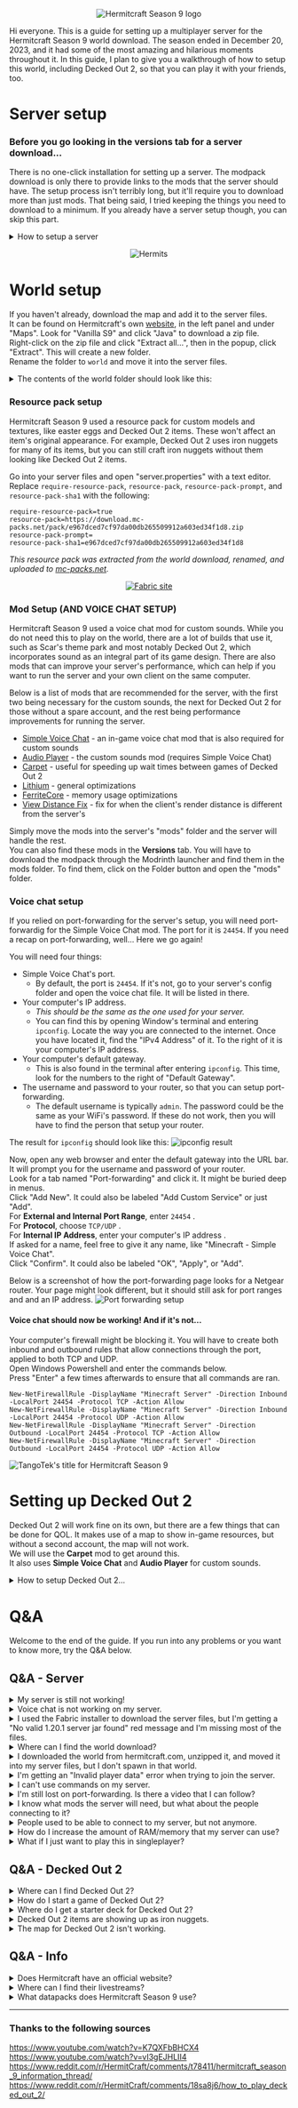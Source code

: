 <center>
  
  ![Hermitcraft Season 9 logo](https://cdn.modrinth.com/data/fl6n6cRF/images/df80e95dee932c928e6b2e7c9c6a9ebfd0f9cab4.png)
  
</center>

Hi everyone. This is a guide for setting up a multiplayer server for the Hermitcraft Season 9 world download. The season ended in December 20, 2023, and it had some of the most amazing and hilarious moments throughout it. In this guide, I plan to give you a walkthrough of how to setup this world, including Decked Out 2, so that you can play it with your friends, too.

# Server setup
### **Before you go looking in the versions tab for a server download...**
There is no one-click installation for setting up a server. The modpack download is only there to provide links to the mods that the server should have. The setup process isn't terribly long, but it'll require you to download more than just mods. That being said, I tried keeping the things you need to download to a minimum. If you already have a server setup though, you can skip this part.


<details>
  <summary>How to setup a server</summary>
  
  The first thing you need to install is Java JDK, if it wasn't already. Minecraft itself comes packaged with its own version of Java, but the server does not. If you have it installed already, then you can continue to the next section to download the server files.\
  If not, head on over to [this](https://www.oracle.com/java/technologies/downloads/ "Download page for Java JDK") page to download the Java installer. Scroll down to the latest JDK version, click on the link for the installer to download it, open it and follow the steps presented.
  
  ### Download the server files
  First, you will need to download the files that will make up your server.
  
  Download the Fabric installer [here](https://fabricmc.net/use/installer/ "Download page for the Fabric installer"). This will provide you with the files needed for running a server.\
  Once it finishes downloading, open it and select the "Server" tab.\
  For the Minecraft Version, choose "1.20.1".\
  For the install location, choose the place you would like to install it. I recommend creating a folder in Documents for it, which would look something like 
  ```C:\Users\[USERNAME]\Documents\Fabric 1.20.1 server"```.\
  Click "Install", which will then open a popup window.\
  In the popup window, click "Download server jar". Once the text to the left of it turns green, click "Generate". Then click "Done". You can close out of the installer now.
  
  Your server files should look like this:
  > ![Server files after using the Fabric installer](https://cdn.modrinth.com/data/fl6n6cRF/images/42d6deca11b422e0c72f957c07c7e8463d7882b4.png)
  
  ### Setting up the server
  Now that the server files have been created, we can start setting up the server.
  
  Open the folder that you just created.\
  Right-click on "start.bat" and click "Edit". Increase <code>-Xmx2G</code> to <code>-Xmx4G</code>, save with *ctrl+s*, and close the window.\
  Once this is done, start the server by opening "start.bat". This will open a new window. If the server runs into an error, it probably means that Java is not installed. The steps for installing it can be found above.\
  Note that it will say "Failed to load eula.txt". The console should end with this:
  ![A successful first run of "start.bat" with the EULA warning](https://cdn.modrinth.com/data/fl6n6cRF/images/47cea7be8da16caf1d4838f9ba6a69e7c1d6f023.png)\
  Once this happens, close out of the window.\
  There will now be a "eula.txt" file. Open it and change <code>eula=false</code> to <code>eula=true</code>, then save and close.\

  Your server files should now look like this:
  > ![Server files after running start.bat](https://cdn.modrinth.com/data/fl6n6cRF/images/20d158e020012b0c2c17a5013fb1b92d7a796d2a.png)
  
  ### World download
  The world download can be found on Hermitcraft's own [website](https://hermitcraft.com/ "hermitcraft.com"), in the left panel and under "Maps". Look for "Vanilla S9" and click "Java" to download a zip file.\
  Right-click on the zip file and click "Extract all...", then in the popup, click "Extract". This will create a new folder.\
  Rename the folder to <code>world</code> and move it into the server files.

  The contents of the world folder should look like this:
  > ![Contents of the unzipped Hermitcraft world folder](https://cdn.modrinth.com/data/fl6n6cRF/images/f6bafe91bb43bcf1b30b2ad4027a38e17bfa00bc.png)
  
  #### You just created a server!
  You can now use the "start.bat" file to start the server! You can test it by opening Minecraft 1.20.1 and connecting to "127.0.0.1". This represents localhost. When a computer pings it, it is communicating with itself.\
  To save the server, use <code>save-all</code>.\
  To stop the server, use <code>stop</code>.
  
  *However*, this does not mean that others can connect to it. That still requires a bit of work.\
  If you need a break, now is the time. This is the first checkpoint of the setup process. Feel free to take a break and come back later. This guide will still be here.
  
  ## Connecting others to your server
  There are two ways to let others connect to your server. The first is by giving them your computer's local IP address, and it requires them to be on the same network as you. The second is through a method called port-forwarding, which allows them to connect from outside your network.
  
  ### Connecting when on the same network
  If they are on the same network as you, such as by WiFi or ethernet, they can join by connecting to your computer's IP address. This is different from localhost.
  
  To find you computer's IP address, open Window's terminal and enter <code>ipconfig</code>. Locate the way you are connected to the internet and find the "IPv4 Address" of it. To the right of it is your computer's IP address.\
  Give them this address and they will be able to connect to your server. Remember that they have to be on the same network as you for this to work.
  
  ### Port-forwarding
  The more common solution is through port-forwarding. When setup, it will forward any request through a specific port to your computer. In this case, the port will represent Minecraft.
  
  There are four things you will need ready:
  - Minecraft's port, which is <code>25565</code>.
  - Your computer's IP address.
    - You can find this by opening Window's terminal and entering <code>ipconfig</code>. Locate the way you are connected to the internet. Once you have located it, find the "IPv4 Address" of it. To the right of it is your computer's IP address.
  - Your computer's default gateway.
    - This is also found in the terminal after entering <code>ipconfig</code>. This time, look for the numbers to the right of "Default Gateway".
  - The username and password to your router, so that you can setup port-forwarding.
    - The default username is typically <code>admin</code>. The password could be the same as your WiFi's password. If these do not work, then you will have to find the person that setup your router.
  
  The result for <code>ipconfig</code> should look like this:
  ![ipconfig result](https://cdn.modrinth.com/data/fl6n6cRF/images/c7c30810226b0f618945beaaf62f9ddf51719de5.png)
  
  The first step is to login to your router's setup page in a web browser.\
  Open any web browser and enter the default gateway into the URL bar. It will prompt you for the username and password of your router.\
  Once entered, look for a tab named "Port-forwarding" and click it. It might be buried deep in menus.\
  Click "Add New". It could also be labeled "Add Custom Service" or just "Add".\
  For **External and Internal Port Range**, enter <code>25565</code> .\
  For **Protocol**, choose <code>TCP/UDP</code> .\
  For **Internal IP Address**, enter your computer's IP address .\
  If asked for a name, feel free to give it any name, like "Minecraft Server".\
  Click "Confirm". It could also be labeled "OK", "Done", or "Add".

  Below is a screenshot of how the port-forwarding page looks for a Netgear router. Your page might look different, but it should still ask for port ranges and and an IP address.
  ![Port forwarding setup](https://cdn.modrinth.com/data/fl6n6cRF/images/1d858b4e7d836b5ad6c686654ded46bece7feee3.png)
  
  #### Congratulations! You have just setup a port-forwarding rule.
  Now anyone that tries connecting to your router through Minecraft will be sent to your server. All you need to do now is give them the address to your router.
  
  > **WARNING**\
  > This is the last step of the process, but is also a bit risky. This address is personal information that can be used maliciously.\
  > **Be careful when sharing it.**
  
  <details>
    <summary>Your IP address...</summary>
    You can find your router's IP address by Google searching "my ip address". Google should list it on its page, so you won't have to click on any links to find it.
    </details>

</details>

<center>
  
  ![Hermits](https://hermitcraft.com/content/img/hermitcraftbanner1.png)
  
</center>

# World setup
If you haven't already, download the map and add it to the server files.\
It can be found on Hermitcraft's own [website](https://hermitcraft.com/ "hermitcraft.com"), in the left panel and under "Maps". Look for "Vanilla S9" and click "Java" to download a zip file.\
Right-click on the zip file and click "Extract all...", then in the popup, click "Extract". This will create a new folder.\
Rename the folder to <code>world</code> and move it into the server files.

<details>
  <summary>The contents of the world folder should look like this:</summary>
  
  ![Contents of the unzipped Hermitcraft world folder](https://cdn.modrinth.com/data/fl6n6cRF/images/f6bafe91bb43bcf1b30b2ad4027a38e17bfa00bc.png)

</details>

### Resource pack setup
Hermitcraft Season 9 used a resource pack for custom models and textures, like easter eggs and Decked Out 2 items. These won't affect an item's original appearance. For example, Decked Out 2 uses iron nuggets for many of its items, but you can still craft iron nuggets without them looking like Decked Out 2 items.

Go into your server files and open "server.properties" with a text editor.
Replace <code>require-resource-pack</code>, <code>resource-pack</code>, <code>resource-pack-prompt</code>, and <code>resource-pack-sha1</code> with the following:
```
require-resource-pack=true
resource-pack=https://download.mc-packs.net/pack/e967dced7cf97da00db265509912a603ed34f1d8.zip
resource-pack-prompt=
resource-pack-sha1=e967dced7cf97da00db265509912a603ed34f1d8

```
*This resource pack was extracted from the world download, renamed, and uploaded to [mc-packs.net](https://mc-packs.net/download/e967dced7cf97da00db265509912a603ed34f1d8 "link to the resource pack download").*

<center>
  
  [![Fabric site](https://fabricmc.net/assets/logo.png)](https://fabricmc.net/)
  
</center>

### Mod Setup (AND VOICE CHAT SETUP)
Hermitcraft Season 9 used a voice chat mod for custom sounds. While you do not need this to play on the world, there are a lot of builds that use it, such as Scar's theme park and most notably Decked Out 2, which incorporates sound as an integral part of its game design. There are also mods that can improve your server's performance, which can help if you want to run the server and your own client on the same computer.

Below is a list of mods that are recommended for the server, with the first two being necessary for the custom sounds, the next for Decked Out 2 for those without a spare account, and the rest being performance improvements for running the server.
- [Simple Voice Chat](https://modrinth.com/plugin/simple-voice-chat/version/fabric-1.20.1-2.4.25) - an in-game voice chat mod that is also required for custom sounds
- [Audio Player](https://modrinth.com/mod/audioplayer/version/fabric-1.20.1-1.7.1) - the custom sounds mod (requires Simple Voice Chat)
- [Carpet](https://modrinth.com/mod/carpet/version/1.4.112) - useful for speeding up wait times between games of Decked Out 2
- [Lithium](https://modrinth.com/mod/lithium/version/mc1.20.1-0.11.2) - general optimizations
- [FerriteCore](https://modrinth.com/mod/ferrite-core/version/6.0.0-fabric) - memory usage optimizations
- [View Distance Fix](https://modrinth.com/mod/view-distance-fix/version/fabric-1.20.1-1.0.0) - fix for when the client's render distance is different from the server's

Simply move the mods into the server's "mods" folder and the server will handle the rest.\
You can also find these mods in the **Versions** tab. You will have to download the modpack through the Modrinth launcher and find them in the mods folder. To find them, click on the Folder button and open the "mods" folder.

### Voice chat setup
If you relied on port-forwarding for the server's setup, you will need port-forwardig for the Simple Voice Chat mod. The port for it is <code>24454</code>. If you need a recap on port-forwarding, well... Here we go again!

You will need four things:
- Simple Voice Chat's port.
  - By default, the port is <code>24454</code>. If it's not, go to your server's config folder and open the voice chat file. It will be listed in there.
- Your computer's IP address.
  - *This should be the same as the one used for your server.*
  - You can find this by opening Window's terminal and entering <code>ipconfig</code>. Locate the way you are connected to the internet. Once you have located it, find the "IPv4 Address" of it. To the right of it is your computer's IP address.
- Your computer's default gateway.
  - This is also found in the terminal after entering <code>ipconfig</code>. This time, look for the numbers to the right of "Default Gateway".
- The username and password to your router, so that you can setup port-forwarding. 
  - The default username is typically <code>admin</code>. The password could be the same as your WiFi's password. If these do not work, then you will have to find the person that setup your router.

The result for <code>ipconfig</code> should look like this:
![ipconfig result](https://cdn.modrinth.com/data/fl6n6cRF/images/c7c30810226b0f618945beaaf62f9ddf51719de5.png)

Now, open any web browser and enter the default gateway into the URL bar. It will prompt you for the username and password of your router.\
Look for a tab named "Port-forwarding" and click it. It might be buried deep in menus.\
Click "Add New". It could also be labeled "Add Custom Service" or just "Add".\
For **External and Internal Port Range**, enter <code>24454</code> .\
For **Protocol**, choose <code>TCP/UDP</code> .\
For **Internal IP Address**, enter your computer's IP address .\
If asked for a name, feel free to give it any name, like "Minecraft - Simple Voice Chat".\
Click "Confirm". It could also be labeled "OK", "Apply", or "Add".

Below is a screenshot of how the port-forwarding page looks for a Netgear router. Your page might look different, but it should still ask for port ranges and and an IP address.
![Port forwarding setup](https://cdn.modrinth.com/data/fl6n6cRF/images/6726abd5ef89d6e7e4685354dd75c82a43dc6740.png)

#### Voice chat should now be working! And if it's not...

Your computer's firewall might be blocking it. You will have to create both inbound and outbound rules that allow connections through the port, applied to both TCP and UDP.\
Open Windows Powershell and enter the commands below.\
Press "Enter" a few times afterwards to ensure that all commands are ran.
```
New-NetFirewallRule -DisplayName "Minecraft Server" -Direction Inbound -LocalPort 24454 -Protocol TCP -Action Allow
New-NetFirewallRule -DisplayName "Minecraft Server" -Direction Inbound -LocalPort 24454 -Protocol UDP -Action Allow
New-NetFirewallRule -DisplayName "Minecraft Server" -Direction Outbound -LocalPort 24454 -Protocol TCP -Action Allow
New-NetFirewallRule -DisplayName "Minecraft Server" -Direction Outbound -LocalPort 24454 -Protocol UDP -Action Allow

```

![TangoTek's title for Hermitcraft Season 9](https://cdn.modrinth.com/data/fl6n6cRF/images/2986fed3d228cff24f666f959f75619d5827dae9.png)

# Setting up Decked Out 2
Decked Out 2 will work fine on its own, but there are a few things that can be done for QOL. It makes use of a map to show in-game resources, but without a second account, the map will not work.\
We will use the **Carpet** mod to get around this.\
It also uses **Simple Voice Chat** and **Audio Player** for custom sounds.

<details>
  <summary>How to setup Decked Out 2...</summary>
  
  If you haven't already, download the [Simple Voice Chat](https://modrinth.com/plugin/simple-voice-chat/version/fabric-1.20.1-2.4.25), [Audio Player](https://modrinth.com/mod/audioplayer/version/fabric-1.20.1-1.7.1), and [Carpet](https://modrinth.com/mod/carpet/version/1.4.112) mods and move them into your server's "mods" folder.
  
  Use 
  ```/player TangoCam spawn at -485 62 1739 facing 0 0 in minecraft:overworld in spectator``` 
  in the chat. This will allow the map to update as the game progresses.\
  Grab a starter deck by doing the following:\
  Use: <code>/tp @s -483 113 1964 -90 16</code>\
  Use: <code>/gamemode creative</code>\
  Then, **crouch** and **middle-click** on the shulker box in front of you. This shulker box is your deck.
  Change your gamemode to survival with: <code>/gamemode survival</code>
  
  Originally, there was a 5-minute wait time between games of Decked Out 2. This was to allow items in the dungeon to despawn. However, with the Carpet mod, you can use <code>/tick warp 6000</code> after each game to bypass this.
  
  Decked Out 2 should work as it was intended now. For an introduction to the game, take a look at [How to Play Decked Out 2!](https://www.youtube.com/watch?v=aoVVCwx6k1w "By the creator of Decked Out 2").
  
  To start your first game of Decked Out 2, hold on to your deck and use <code>/tp @s -524 110 1997 180 -20</code>.\
  Walk up the stairs and take a left. There will be two barrels on the ground.\
  Take a **Frozen Shard** from the first barrel and place it into the second barrel.\
  The door in front of you will open for you to walk in. Follow the instructions inside to start your first game of Decked Out 2.
  
  <iframe width="560" height="315" src="https://www.youtube-nocookie.com/embed/aoVVCwx6k1w" title="YouTube video player" frameborder="1" allow="accelerometer; autoplay; clipboard-write; encrypted-media; gyroscope; picture-in-picture; web-share" allowfullscreen></iframe>
  <br></br>
  
</details>

# Q&A
Welcome to the end of the guide. If you run into any problems or you want to know more, try the Q&A below.

## Q&A - Server
<details>
  <summary>My server is still not working!</summary>
  
  If you followed the steps above and did port-forwarding, then it may be that your computer's firewall is blocking their connection. A firewall is a security measure that monitors and controls traffic that enters and leaves your computer. For some, this firewall might block connections to your server. You will have to create both inbound and outbound rules that allow connections through the port, applied to both TCP and UDP.
  
  Simply open Windows Powershell and enter the commands below.\
  Press "Enter" a few times afterwards to ensure that all commands are ran.
  ```
  New-NetFirewallRule -DisplayName "Minecraft Server" -Direction Inbound -LocalPort 25565 -Protocol TCP -Action Allow
  New-NetFirewallRule -DisplayName "Minecraft Server" -Direction Inbound -LocalPort 25565 -Protocol UDP -Action Allow
  New-NetFirewallRule -DisplayName "Minecraft Server" -Direction Outbound -LocalPort 25565 -Protocol TCP -Action Allow
  New-NetFirewallRule -DisplayName "Minecraft Server" -Direction Outbound -LocalPort 25565 -Protocol UDP -Action Allow
  
  ```
  
</details>
<details>
  <summary>Voice chat is not working on my server.</summary>
  
  If you relied on port-forwarding for the server's setup, you will need port-forwarding for the mod.
  
  You will need four things:
  - Simple Voice Chat's port.
    - By default, the port is <code>24454</code>. If it's not, go to your server's config folder and open the voice chat file. It will be listed in there.
  - Your computer's IP address.
    - You can find this by opening Window's terminal and entering <code>ipconfig</code>. Locate the way you are connected to the internet. Once you have located it, find the "IPv4 Address" of it. To the right of it is your computer's IP address.
  - Your computer's default gateway.
    - This is also found in the terminal after entering <code>ipconfig</code>. This time, look for the numbers to the right of "Default Gateway".
  - The username and password to your router, so that you can setup port-forwarding. 
    - The default username is typically <code>admin</code>. The password could be the same as your WiFi's password. If these do not work, then you will have to find the person that setup your router.
  
  The result for <code>ipconfig</code> should look like this:
  ![ipconfig result](https://cdn.modrinth.com/data/fl6n6cRF/images/c7c30810226b0f618945beaaf62f9ddf51719de5.png)
  
  Now, open any web browser and enter the default gateway into the URL bar. It will prompt you for the username and password of your router.\
  Look for a tab named "Port-forwarding" and click it. It might be buried deep in menus.\
  Click "Add New". It could also be labeled "Add Custom Service" or just "Add".\
  For **External and Internal Port Range**, enter <code>24454</code> .\
  For **Protocol**, choose <code>TCP/UDP</code> .\
  For **Internal IP Address**, enter your computer's IP address .\
  If asked for a name, feel free to give it any name, like "Minecraft - Simple Voice Chat".\
  Click "Confirm". It could also be labeled "OK", "Apply", or "Add".\
  
  Below is a screenshot of how the port-forwarding page looks for a Netgear router. Your page might look different, but it should still ask for port ranges and and an IP address.
  ![Port forwarding setup](https://cdn.modrinth.com/data/fl6n6cRF/images/6726abd5ef89d6e7e4685354dd75c82a43dc6740.png)

  #### Voice chat should now be working! And if it's not...
    
  Your computer's firewall might be blocking it. You will have to create both inbound and outbound rules that allow connections through the port, applied to both TCP and UDP.\
  Open Windows Powershell and enter the commands below.\
  Press "Enter" a few times afterwards to ensure that all commands are ran.
  ```
  New-NetFirewallRule -DisplayName "Minecraft Server" -Direction Inbound -LocalPort 24454 -Protocol TCP -Action Allow
  New-NetFirewallRule -DisplayName "Minecraft Server" -Direction Inbound -LocalPort 24454 -Protocol UDP -Action Allow
  New-NetFirewallRule -DisplayName "Minecraft Server" -Direction Outbound -LocalPort 24454 -Protocol TCP -Action Allow
  New-NetFirewallRule -DisplayName "Minecraft Server" -Direction Outbound -LocalPort 24454 -Protocol UDP -Action Allow
  
  ```
  
</details>
<details>
  <summary>I used the Fabric installer to download the server files, but I'm getting a "No valid 1.20.1 server jar found" red message and I'm missing most of the files.</summary>
  
  After the popup window appears, be sure to click "Download server jar", as well as "Generate".
  
</details>
<details>
  <summary>Where can I find the world download?</summary>
  
  The world download can be found on Hermitcraft's own [website](https://hermitcraft.com/ "hermitcraft.com"), in the left panel and under "Maps". Look for "Vanilla S9" and click "Java" to download a zip file.
  
  Right-click on the zip file and click "Extract all...", then in the popup, click "Extract". This will create a new folder.\
  Rename the folder to <code>world</code> and move it into the server files.

  The contents of the world folder should look like this:
  ![Contents of the unzipped Hermitcraft world folder](https://cdn.modrinth.com/data/fl6n6cRF/images/f6bafe91bb43bcf1b30b2ad4027a38e17bfa00bc.png)
  
</details>
<details>
  <summary>I downloaded the world from hermitcraft.com, unzipped it, and moved it into my server files, but I don't spawn in that world.</summary>
  
  The world folder's name must be the same as the one listed next to <code>level-name=</code> in the "server.properties" file for it to be loaded.

  You can either change the world folder's name, or change the name next to <code>level-name=</code>, to match the other.
  
</details>
<details>
  <summary>I'm getting an "Invalid player data" error when trying to join the server.</summary>
  
  This may be because of the server resource pack was setup. When copying and pasting the four lines from the Resource Pack Setup section into the "server.properties" file, make sure that the last line,\
  ```resource-pack-sha1=e967dced7cf97da00db265509912a603ed34f1d8```\
  does not look like this:\
  ```resource-pack-sha1=e967dced7cf97da00db265509912a603ed34f1d8server-ip=```
  
  When replacing that line, it could have been missing a line-break, resulting in the two lines being combined into one.
  
</details>
<details>
  <summary>I can't use commands on my server.</summary>
  
  Only players with the operator status can use commands on a server. To grant a player the operator status, you will need to use the server's terminal. This is the window opens when starting the server.
  
  Navigate to the server's terminal.\
  Enter <code>op player_name</code>, where *player_name* is the name of the player you wish to give the operator status to.
  
</details>
<details>
  <summary>I'm still lost on port-forwarding. Is there a video that I can follow?</summary>
  
  I found [this](https://www.youtube.com/watch?v=X75GbRaGzu8 "Youtube | Port forward your Minecraft server") video to be quite helpful. It's well-made and does a good job at showing each step.
  
</details>
<details>
  <summary>I know what mods the server will need, but what about the people connecting to it?</summary>
  
  People connecting to the server will only need the [Simple Voice Chat](https://modrinth.com/plugin/simple-voice-chat/version/fabric-1.20.1-2.4.25) mod. They do not need Carpet and Audio Player.
  
</details>
<details>
  <summary>People used to be able to connect to my server, but not anymore.</summary>
  
  It could be that the IP address of your server's computer has changed.\
  To fix this, simply replace the IP address that you used for port-forwarding with the new IP address. Open Window's terminal and entering <code>ipconfig</code>. Locate the way you are connected to the internet. Once you have located it, find the "IPv4 Address" of it. To the right of it is your computer's IP address.\
  If the IP address was originally from an ethernet connection, but is being now connected via WiFi, be sure to look under "WiFi" or "Wireless LAN adapter" instead.
  
</details>
<details>
  <summary>How do I increase the amount of RAM/memory that my server can use?</summary>
  
  Right-click "start.bat" and replace the number in <code>-Xmx2G</code> with the amount of memory you wish to allow. This number is in Gigabytes (GB).
  
  Note that you can only give as much as your computer has **available**. You can see how much availabe RAM your computer has by opening Task Manager, clicking "Performance" in the left panel, and then by clicking "Memory". There will be a section named "Available". This number can increase and decrease depending on how you use your computer.
  
</details>
<details>
  <summary>What if I just want to play this in singleplayer?</summary>
  
  If you want to explore this world in singleplayer, then the process is just like any other map. No need to create a server.
  
  Go to [hermitcraft.com](https://hermitcraft.com/ "HermitCraft") to download the map. The download link can be found in the left panel and under "Maps". Look for "Vanilla S9" and click "Java" to download a zip file.\
  Right-click on the zip file and click "Extract all...", then in the popup, click "Extract". This will create a new folder.\
  Simply move this folder into your Minecraft's "saves" folder. The world's ready to play!
  
  I also recommend downloading the [Simple Voice Chat](https://modrinth.com/plugin/simple-voice-chat/version/fabric-1.20.1-2.4.25) mod and the [AudioPlayer](https://modrinth.com/mod/audioplayer/version/fabric-1.20.1-1.7.1) mod. While they aren't required, there are a lot of builds that use it, such as Scar's theme park and most notably Decked Out 2, which incorporates sound as an integral part of its game design.
  
  <details>
    <summary>Where do I find my Minecraft's files?</summary>
    You can find Minecraft's files at <code>C:\Users\Default\AppData\Roaming\.minecraft</code>.
    If you're using a 3rd-party launcher to play Minecraft, it may be elsewhere. These typically have an "Open Folder" button that you can use instead.
  </details>
  
</details>

## Q&A - Decked Out 2
<details>
  <summary>Where can I find Decked Out 2?</summary>
  
  Decked Out 2 is found within the Deep Frost Citadel, built by Tango Tek, and located East of the Shopping District.\
  From the world spawn inside the Shopping District, face South towards the giant statue of King Ren and find your way to him. Then continue South along the stone bridges, past the amethyst-topped shops, past the massive white factory, through the fenced horse pasture, and into the Scarland theme park, landmarked by a massive castle. Turn left towards the East and walk through the theme park, under the floating-boulder bridge, and into the birch forest. Continue through the birch forest and into the taiga biome, and you will find yourself standing at the base of the the Deep Frost Citadel. The entrance will be towards the right, in front of a massive nether portal.
  
  You can also use: <code>/tp @s -524 103 2164 180 -16</code>
  
</details>
<details>
  <summary>How do I start a game of Decked Out 2?</summary>
  
  To start your first game of Decked Out 2, hold on to your deck and use <code>/tp @s -524 110 1997 180 -20</code>.\
  Walk up the stairs and take a left. There will be two barrels on the ground.\
  Take a **Frozen Shard** from the first barrel and place it into the second barrel.\
  The door in front of you will open for you to walk in. Follow the instructions inside to start your first game of Decked Out 2.
  
</details>
<details>
  <summary>Where do I get a starter deck for Decked Out 2?</summary>
  
  Use: <code>/tp @s -483 113 1964 -90 16</code>\
  Use: <code>/gamemode creative</code>\
  Then, **crouch** and **middle-click** on the shulker box in front of you. This shulker box is your deck.
  
  Remember to use <code>/gamemode survival</code> before playing Decked Out.
  
</details>
<details>
  <summary>Decked Out 2 items are showing up as iron nuggets.</summary>
  
  This is because Decked Out 2 uses a resource pack for its items. These won't affect an item's original appearance. You can still craft iron nuggets without them looking like Decked Out 2 items.
  
  To get the resource pack for just yourself, go to this [link](https://mc-packs.net/download/e967dced7cf97da00db265509912a603ed34f1d8 "link to the resource pack download") to download the resource pack and move it into Minecraft's "resourcepacks" folder.
  
  If you want to add the resource pack to the server, go into your server files and open "server.properties" with a text editor.
  Replace <code>require-resource-pack</code>, <code>resource-pack</code>, <code>resource-pack-prompt</code>, and <code>resource-pack-sha1</code> with the following:
  ```
  require-resource-pack=true
  resource-pack=https://download.mc-packs.net/pack/e967dced7cf97da00db265509912a603ed34f1d8.zip
  resource-pack-prompt=
  resource-pack-sha1=e967dced7cf97da00db265509912a603ed34f1d8
  
  ```
  *This resource pack was extracted from the world download, renamed, and uploaded to [mc-packs.net](https://mc-packs.net/download/e967dced7cf97da00db265509912a603ed34f1d8 "link to the resource pack download").*
  
</details>
<details>
  <summary>The map for Decked Out 2 isn't working.</summary>
  
  This is because the map does not update unless the map's chunk is loaded. During the season, the chunk was kept loaded by using a second "camera" account. Since not everyone has a second account, we can use the [Carpet](https://modrinth.com/mod/carpet/version/1.4.112) mod to add a fake player.

  Use 
  ```/player TangoCam spawn at -485 62 1739 facing 0 0 in minecraft:overworld in spectator``` 
  in the chat to spawn a fake player over the map's chunk. This will keep the map updated.
  
</details>

## Q&A - Info
<details>
  <summary>Does Hermitcraft have an official website?</summary>
  
  Yes! You can find it at [hermitcraft.com](https://hermitcraft.com/ "https://hermitcraft.com/"). The site has a list of their members, socials, and previous world downlaods, and is always updated with their latest videos.
  
</details>
<details>
  <summary>Where can I find their livestreams?</summary>
  
  You can find their livestreams at [twitch.tv/team/hermitcraft](https://www.twitch.tv/team/hermitcraft "https://www.twitch.tv/team/hermitcraft"). This page contains a link to all of the Hermits' Twitch streams.
  
</details>
<details>
  <summary>What datapacks does Hermitcraft Season 9 use?</summary>
  
  You can find a list of most of the datapacks on this [Reddit post](https://www.reddit.com/r/HermitCraft/comments/t78411/hermitcraft_season_9_information_thread/?rdt=56011 "https://www.reddit.com/r/HermitCraft/comments/t78411/hermitcraft_season_9_information_thread/?rdt=56011").\
  You can obtain most of these datapacks via [Vanilla Tweaks](https://vanillatweaks.net/picker/datapacks/ "https://vanillatweaks.net/picker/datapacks/").\
  If you downloaded the Hermitcraft 9 world, you can also find them in the "datapacks" folder.
  
</details>

---

### Thanks to the following sources
https://www.youtube.com/watch?v=K7QXFbBHCX4 \
https://www.youtube.com/watch?v=vI3gEJHLII4 \
https://www.reddit.com/r/HermitCraft/comments/t78411/hermitcraft_season_9_information_thread/ \
https://www.reddit.com/r/HermitCraft/comments/18sa8j6/how_to_play_decked_out_2/
